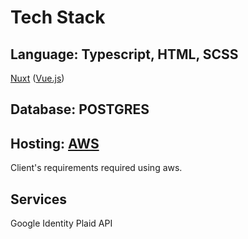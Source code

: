 # Tech Stack

## Language: Typescript, HTML, SCSS

[Nuxt](https://nuxt.com) ([Vue.js](https://vuejs.org))

## Database: POSTGRES

## Hosting: [AWS](https://aws.amazon.com)

Client's requirements required using aws.

## Services

Google Identity
Plaid API
